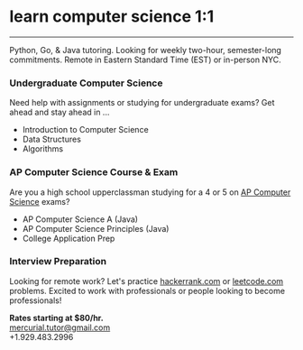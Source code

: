 # learn computer science 1:1

---

Python, Go, & Java tutoring. Looking for weekly two-hour, semester-long commitments. Remote in Eastern Standard Time (EST) or in-person NYC.

### Undergraduate Computer Science
Need help with assignments or studying for undergraduate exams? Get ahead and stay ahead in ...
+ Introduction to Computer Science
+ Data Structures
+ Algorithms

### AP Computer Science Course & Exam
Are you a high school upperclassman studying for a 4 or 5 on [AP Computer Science](https://apcentral.collegeboard.org/courses/ap-computer-science-a/exam) exams?
+ AP Computer Science A (Java)
+ AP Computer Science Principles (Java)
+ College Application Prep

### Interview Preparation
Looking for remote work? Let's practice [hackerrank.com](https://www.hackerrank.com) or [leetcode.com](https://leetcode.com) problems.
Excited to work with professionals or people looking to become professionals!

**Rates starting at $80/hr.**  
<mercurial.tutor@gmail.com>  
+1.929.483.2996